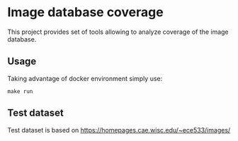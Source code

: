 # Image database coverage

This project provides set of tools allowing to analyze coverage of the image database.

## Usage

Taking advantage of docker environment simply use:
```shell script
make run
```

## Test dataset
Test dataset is based on https://homepages.cae.wisc.edu/~ece533/images/
